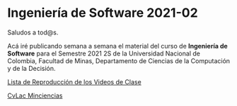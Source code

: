 # Ingeniería de Software 2021-02

Saludos a tod@s.

Acá iré publicando semana a semana el material del curso de **Ingeniería de Software** para el Semestre 2021 2S de la Universidad Nacional de Colombia, Facultad de Minas, Departamento de Ciencias de la Computación y de la Decisión.

[Lista de Reproducción de los Videos de Clase](https://www.youtube.com/playlist?list=PL8_ElCyY8UR_aIsNPvdXFZpbmO0hJ0jZG)

[CvLac Minciencias](https://scienti.minciencias.gov.co/cvlac/visualizador/generarCurriculoCv.do?cod_rh=0001245112)

